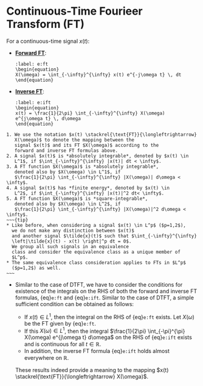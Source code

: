 # Continuous-Time Fourieer Transform (FT)

For a continuous-time signal $x(t)$:
* **<u>Forward FT</u>**:
  ```{math}
  :label: e:ft
  \begin{equation}
  X(\omega) = \int_{-\infty}^{\infty} x(t) e^{-j\omega t} \, dt
  \end{equation}
  ```
* **<u>Inverse FT</u>**: 
  ```{math}
  :label: e:ift
  \begin{equation}
  x(t) = \frac{1}{2\pi} \int_{-\infty}^{\infty} X(\omega)
  e^{j\omega t} \, d\omega
  \end{equation}
  ```
```{admonition} Notation
1. We use the notation $x(t) \stackrel{\text{FT}}{\longleftrightarrow}
   X(\omega)$ to denote the mapping between the
   signal $x(t)$ and its FT $X(\omega)$ according to the
   forward and inverse FT formulas above.
2. A signal $x(t)$ is *absolutely integrable*, denoted by $x(t) \in
   L^1$, if $\int_{-\infty}^{\infty} |x(t)| dt < \infty$.
3. A FT function $X(\omega)$ is *absolutely integrable*,
   denoted also by $X(\omega) \in L^1$, if 
   $\frac{1}{2\pi} \int_{-\infty}^{\infty} |X(\omega)| d\omega < \infty$.
4. A signal $x(t)$ has *finite energy*, denoted by $x(t) \in
   L^2$, if $\int_{-\infty}^{\infty} |x(t)|^2 dt< \infty$.
5. A FT function $X(\omega)$ is *square-integrable*,
   denoted also by $X(\omega) \in L^2$, if 
   $\frac{1}{2\pi} \int_{-\infty}^{\infty} |X(\omega)|^2 d\omega < \infty$.
~~~{tip}
* Like before, when considering a signal $x(t) \in L^p$ ($p=1,2$), 
  we do not make any distinction between $x(t)$
  and another signal $\tilde{x}(t)$ such that $\int_{-\infty}^{\infty} 
  \left|\tilde{x}(t) - x(t) \right|^p dt = 0$. 
  We group all such signals in an equivalence
  class and consider the equivalence class as a unique member of 
  $L^p$.
* The same equivalence class consideration applies to FTs in $L^p$
  ($p=1,2$) as well.
~~~
```

* Similar to the case of DTFT, we have to consider the conditions for
  existence of the integrals on the RHS of both the forward and
  inverse FT formulas, {eq}`e:ft` and {eq}`e:ift`.  Similar to the
  case of DTFT, a simple sufficient condition can be obtained as follows:
  - If $x(t) \in L^1$, then the integral on the RHS of {eq}`e:ft`
     exists. Let $X(\omega)$ be the FT given by {eq}`e:ft`.
  - If this $X(\omega) \in L^1$, then the integral $\frac{1}{2\pi} \int_{-\pi}^{\pi} X(\omega)
    e^{j\omega t} d\omega$ on the RHS of {eq}`e:ift` exists and is
    continuous for all $t \in \mathbb{R}$.
  - In addition, the inverse FT formula {eq}`e:ift` holds almost
    everywhere on $\mathbb{R}$.
  
  These results indeed provide a meaning to the mapping 
  $x(t) \stackrel{\text{FT}}{\longleftrightarrow} X(\omega)$.
